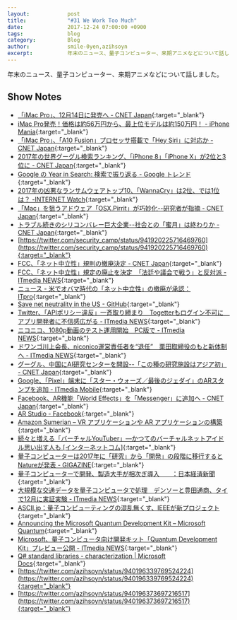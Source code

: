 ```yaml
---
layout:            post
title:             "#31 We Work Too Much"
date:              2017-12-24 07:00:00 +0900
tags:              blog
category:          Blog
author:            smile-0yen,azihsoyn
excerpt:           年末のニュース、量子コンピューター、来期アニメなどについて話しました。
---
```

年末のニュース、量子コンピューター、来期アニメなどについて話しました。

## Show Notes
- [「iMac Pro」、12月14日に発売へ \- CNET Japan](https://japan.cnet.com/article/35111842/){:target="_blank"}
- [iMac Pro発売！価格は約56万円から、最上位モデルは約150万円！ \- iPhone Mania](https://iphone-mania.jp/news-197067/){:target="_blank"}
- [「iMac Pro」、「A10 Fusion」プロセッサ搭載で「Hey Siri」に対応か \- CNET Japan](https://japan.cnet.com/article/35110725/){:target="_blank"}
- [2017年の世界グーグル検索ランキング、「iPhone 8」「iPhone X」が2位と3位に \- CNET Japan](https://japan.cnet.com/article/35111926/){:target="_blank"}
- [Google の Year in Search: 検索で振り返る \- Google トレンド](https://trends.google.com/trends/yis/2017/JP/){:target="_blank"}
- [2017年の凶悪なランサムウェアトップ10、「WannaCry」は2位、では1位は？ \-INTERNET Watch](https://internet.watch.impress.co.jp/docs/news/1095725.html){:target="_blank"}
- [「Mac」を狙うアドウェア「OSX\.Pirrit」が巧妙化\-\-研究者が指摘 \- CNET Japan](https://japan.cnet.com/article/35111928/){:target="_blank"}
- [トラブル続きのシリコンバレー巨大企業\-\-社会との「蜜月」は終わりか \- CNET Japan](https://japan.cnet.com/article/35111544/){:target="_blank"}
- [https://twitter.com/security_camp/status/941920225716469760](https://twitter.com/security_camp/status/941920225716469760){:target="_blank"}
- [FCC、「ネット中立性」規則の撤廃決定 \- CNET Japan](https://japan.cnet.com/article/35111995/){:target="_blank"}
- [FCC、「ネット中立性」規定の廃止を決定　「法廷や議会で戦う」と反対派 \- ITmedia NEWS](http://www.itmedia.co.jp/news/articles/1712/15/news055.html){:target="_blank"}
- [ニュース \- 米でオバマ時代の「ネット中立性」の撤廃が承認：ITpro](http://itpro.nikkeibp.co.jp/atcl/news/17/121502874/?rt=nocnt){:target="_blank"}
- [Save net neutrality in the US - GitHub](https://github.com/save-net-neutrality){:target="_blank"}
- [Twitter、「APIポリシー違反」一斉取り締まり　Togetterもログイン不可に　アプリ開発者に不信感広がる \- ITmedia NEWS](http://www.itmedia.co.jp/news/articles/1712/15/news118.html){:target="_blank"}
- [ニコニコ、1080p動画のテスト運用開始　PC版で \- ITmedia NEWS](http://www.itmedia.co.jp/news/articles/1712/11/news104.html){:target="_blank"}
- [ドワンゴ川上会長、niconico運営責任者を“退任”　栗田取締役のもと新体制へ \- ITmedia NEWS](http://www.itmedia.co.jp/news/articles/1712/12/news126.html){:target="_blank"}
- [グーグル、中国にAI研究センターを開設\-\-「この種の研究施設はアジア初」 \- CNET Japan](https://japan.cnet.com/article/35111950/){:target="_blank"}
- [Google、「Pixel」端末に「スター・ウォーズ／最後のジェダイ」のARスタンプを追加 \- ITmedia Mobile](http://www.itmedia.co.jp/mobile/articles/1712/12/news056.html){:target="_blank"}
- [Facebook、AR機能「World Effects」を「Messenger」に追加へ \- CNET Japan](https://japan.cnet.com/article/35111847/){:target="_blank"}
- [AR Studio - Facebook](https://developers.facebook.com/products/ar-studio/overview/){:target="_blank"}
- [Amazon Sumerian – VR アプリケーションや AR アプリケーションの構築](https://aws.amazon.com/jp/sumerian/){:target="_blank"}
- [続々と増える「バーチャルYouTuber」―かつてのバーチャルネットアイドル思い出す人も \[インターネットコム\]](https://internetcom.jp/203955/virtual-youtuber){:target="_blank"}
- [量子コンピューターは2017年に「研究」から「開発」の段階に移行するとNatureが発表 \- GIGAZINE](https://i.gzn.jp/img/2017/01/10/quantum-computer-2017/00_m.png){:target="_blank"}
- [量子コンピューターで開発、製造大手が相次ぎ導入　　：日本経済新聞](https://www.nikkei.com/article/DGXLASDZ11H1I_U7A910C1MM8000/){:target="_blank"}
- [大規模な交通データを量子コンピュータで処理　デンソーと豊田通商、タイで12月に実証実験 \- ITmedia NEWS](http://www.itmedia.co.jp/news/articles/1712/13/news120.html){:target="_blank"}
- [ASCII\.jp：量子コンピューティングの混乱無くす、IEEEが新プロジェクト](http://ascii.jp/elem/000/001/547/1547717/){:target="_blank"}
- [Announcing the Microsoft Quantum Development Kit – Microsoft Quantum](https://cloudblogs.microsoft.com/quantum/2017/12/11/announcing-microsoft-quantum-development-kit/?utm_source=t.co&utm_medium=referral){:target="_blank"}
- [Microsoft、量子コンピュータ向け開発キット「Quantum Development Kit」プレビュー公開 \- ITmedia NEWS](http://www.itmedia.co.jp/news/articles/1712/12/news063.html){:target="_blank"}
- [Q\# standard libraries \- characterization \| Microsoft Docs](https://docs.microsoft.com/ja-jp/quantum/libraries/characterization?view=qsharp-preview){:target="_blank"}
- [https://twitter.com/azihsoyn/status/940196339769524224](https://twitter.com/azihsoyn/status/940196339769524224){:target="_blank"}
- [https://twitter.com/azihsoyn/status/940196373697216517](https://twitter.com/azihsoyn/status/940196373697216517){:target="_blank"}
